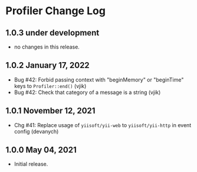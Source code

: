 # Profiler Change Log

## 1.0.3 under development

- no changes in this release.

## 1.0.2 January 17, 2022

- Bug #42: Forbid passing context with "beginMemory" or "beginTime" keys to `Profiler::end()` (vjik)
- Bug #42: Check that category of a message is a string (vjik)

## 1.0.1 November 12, 2021

- Chg #41: Replace usage of `yiisoft/yii-web` to `yiisoft/yii-http` in event config (devanych)

## 1.0.0 May 04, 2021

- Initial release.
